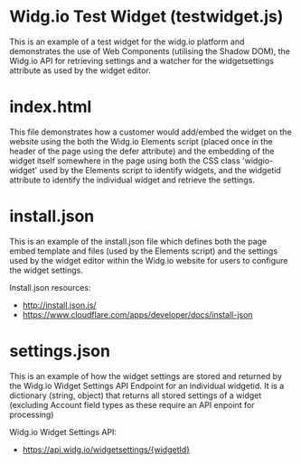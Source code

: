 # Widg.io Test Widget (testwidget.js)
This is an example of a test widget for the widg.io platform and demonstrates the use of Web Components (utilising the Shadow DOM), the Widg.io API for retrieving settings and a watcher for the widgetsettings attribute as used by the widget editor.

# index.html
This file demonstrates how a customer would add/embed the widget on the website using the both the Widg.io Elements script (placed once in the header of the page using the defer attribute) and the embedding of the widget itself somewhere in the page using both the CSS class 'widgio-widget' used by the Elements script to identify widgets, and the widgetid attribute to identify the individual widget and retrieve the settings.

# install.json
This is an example of the install.json file which defines both the page embed template and files (used by the Elements script) and the settings used by the widget editor within the Widg.io website for users to configure the widget settings.

Install.json resources:
- http://install.json.is/
- https://www.cloudflare.com/apps/developer/docs/install-json

# settings.json
This is an example of how the widget settings are stored and returned by the Widg.io Widget Settings API Endpoint for an individual widgetid. It is a dictionary (string, object) that returns all stored settings of a widget (excluding Account field types as these require an API enpoint for processing)

Widg.io Widget Settings API:
- https://api.widg.io/widgetsettings/{widgetId}

